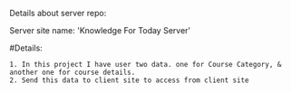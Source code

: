 Details about server repo:

Server site name: 'Knowledge For Today Server'

#Details:

    1. In this project I have user two data. one for Course Category, & another one for course details.
    2. Send this data to client site to access from client site